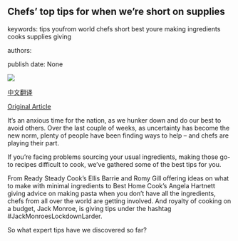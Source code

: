 ## Chefs’ top tips for when we’re short on supplies

keywords: tips youfrom world chefs short best youre making ingredients cooks supplies giving

authors: 

publish date: None

![](https://ichef.bbci.co.uk/images/ic/1200xn/p087lzzg.jpg)

[中文翻译](Chefs%E2%80%99%20top%20tips%20for%20when%20we%E2%80%99re%20short%20on%20supplies_zh.md)

[Original Article](https://www.bbc.co.uk/food/articles/chef_storecupboard_tips)

It’s an anxious time for the nation, as we hunker down and do our best to avoid others. Over the last couple of weeks, as uncertainty has become the new norm, plenty of people have been finding ways to help – and chefs are playing their part.

If you’re facing problems sourcing your usual ingredients, making those go-to recipes difficult to cook, we’ve gathered some of the best tips for you.

From Ready Steady Cook’s Ellis Barrie and Romy Gill offering ideas on what to make with minimal ingredients to Best Home Cook’s Angela Hartnett giving advice on making pasta when you don’t have all the ingredients, chefs from all over the world are getting involved. And royalty of cooking on a budget, Jack Monroe, is giving tips under the hashtag \#JackMonroesLockdownLarder.

So what expert tips have we discovered so far?